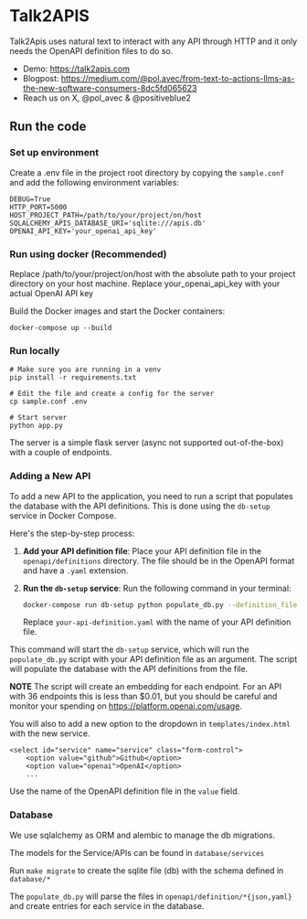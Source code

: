 # Talk2APIS

Talk2Apis uses natural text to interact with any API through HTTP and it only needs the OpenAPI definition files to do so.

* Demo: https://talk2apis.com
* Blogpost: https://medium.com/@pol.avec/from-text-to-actions-llms-as-the-new-software-consumers-8dc5fd065623
* Reach us on X, @pol_avec & @positiveblue2

  
## Run the code

### Set up environment

Create a .env file in the project root directory by copying the `sample.conf` and add the following environment variables:

```
DEBUG=True
HTTP_PORT=5000
HOST_PROJECT_PATH=/path/to/your/project/on/host
SQLALCHEMY_APIS_DATABASE_URI='sqlite:///apis.db'
OPENAI_API_KEY='your_openai_api_key'
```

### Run using docker (Recommended)

Replace /path/to/your/project/on/host with the absolute path to your project directory on your host machine. Replace your_openai_api_key with your actual OpenAI API key

Build the Docker images and start the Docker containers:

`docker-compose up --build`

### Run locally

```
# Make sure you are running in a venv
pip install -r requirements.txt

# Edit the file and create a config for the server
cp sample.conf .env

# Start server
python app.py
```

The server is a simple flask server (async not supported out-of-the-box) with a couple of endpoints.

### Adding a New API

To add a new API to the application, you need to run a script that populates the database with the API definitions. This is done using the `db-setup` service in Docker Compose.

Here's the step-by-step process:

1. **Add your API definition file**: Place your API definition file in the `openapi/definitions` directory. The file should be in the OpenAPI format and have a `.yaml` extension.

2. **Run the `db-setup` service**: Run the following command in your terminal:

   ```bash
   docker-compose run db-setup python populate_db.py --definition_files openapi/definitions/your-api-definition.yaml
   ```

   Replace `your-api-definition.yaml` with the name of your API definition file.

This command will start the `db-setup` service, which will run the `populate_db.py` script with your API definition file as an argument. The script will populate the database with the API definitions from the file.

**NOTE** The script will create an embedding for each endpoint. For an API with 36 endpoints this is less than $0.01, but you should be careful and monitor your spending on https://platform.openai.com/usage.

You will also to add a new option to the dropdown in `templates/index.html` with the new service.

```
<select id="service" name="service" class="form-control">
    <option value="github">Github</option>
    <option value="openai">OpenAI</option>
    ...
```

Use the name of the OpenAPI definition file in the `value` field.

### Database

We use sqlalchemy as ORM and alembic to manage the db migrations.

The models for the Service/APIs can be found in `database/services`

Run `make migrate` to create the sqlite file (db) with the schema defined in `database/*`

The `populate_db.py` will parse the files in `openapi/definition/*{json,yaml}` and create entries for each service in the database.
